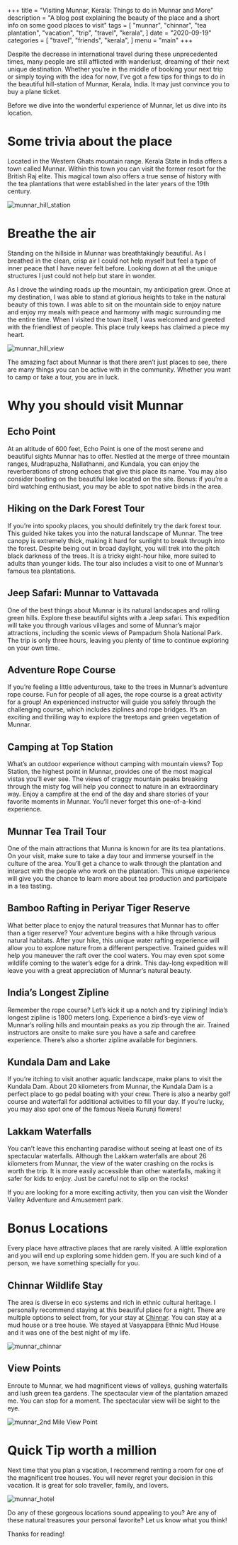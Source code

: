 +++
title = "Visiting Munnar, Kerala: Things to do in Munnar and More"
description = "A blog  post explaining the beauty of the place and a short info on some good places to visit"
tags = [
    "munnar",
    "chinnar",
    "tea plantation",
    "vacation",
    "trip",
    "travel",
    "kerala",
]
date = "2020-09-19"
categories = [
    "travel",
    "friends",
    "kerala",
]
menu = "main"
+++

Despite the decrease in international travel during these unprecedented times, many people are still afflicted with wanderlust, dreaming of their next unique destination. Whether you’re in the middle of booking your next trip or simply toying with the idea for now, I’ve got a few tips for things to do in the beautiful hill-station of Munnar, Kerala, India. It may just convince you to buy a plane ticket.

Before we dive into the wonderful experience of Munnar, let us dive into its location.

# Some trivia about the place
Located in the Western Ghats mountain range. Kerala State in India offers a town called Munnar. Within this town you can visit the former resort for the British Raj elite. This magical town also offers a true sense of history with the tea plantations that were established in the later years of the 19th century.

![munnar_hill_station](https://instagram.fcok7-1.fna.fbcdn.net/v/t51.2885-15/e35/99087793_897378187404690_7142110321662158947_n.jpg?_nc_ht=instagram.fcok7-1.fna.fbcdn.net&_nc_cat=106&_nc_ohc=0o_e7g5NDdsAX-lTpel&_nc_tp=18&oh=dc8c79bd78a968346ef2789e0ba634b8&oe=5F9083D6 "Munnar")

# Breathe the air
Standing on the hillside in Munnar was breathtakingly beautiful. As I breathed in the clean, crisp air I could not help myself but feel a type of inner peace that I have never felt before. Looking down at all the unique structures I just could not help but stare in wonder.

As I drove the winding roads up the mountain, my anticipation grew. Once at my destination, I was able to stand at glorious heights to take in the natural beauty of this town. I was able to sit on the mountain side to enjoy nature and enjoy my meals with peace and harmony with magic surrounding me the entire time. When I visited the town itself, I was welcomed and greeted with the friendliest of people. This place truly keeps has claimed a piece my heart.

![munnar_hill_view](https://lh3.googleusercontent.com/fife/ABSRlIqtzQBaHEC_6pTRTLIjzoMp3ebzLFauGj4y_V8SqtbpQWoNRTzXvBQ0-InpgldsS7Iml46xzmUNLpoZGH9rBtlXrsAZdIyP0NjGP8pRRSHajsV-zgxudxKCl2gJp3ww2XEOKONc6TVfCGRhr62b62PT3pmidGq6a4KR1aloEQDSukb9L2V7t9aryF14QDxbJZPwLofPD5sCihnfG5Emj7lss7nX2obgYE2tV1kriGPP_PF5ETDr_pedNv7_tRcHZyjxdaX-4WOZMm6TVE80ovF72oMw2UEeMMA79ge3ApFtNn__Td_dawA9PcS3rQ1rbKK6Rsz3O6vRI1r3Cp8UDZgW6OSPWmkjgCGelv1F82JGQhPEAM-z-dTjWgEUs4CRwEXZtj36ZThaNC2WTwK7FdUvoSrcBA7nHuhdXGzdCtkdRkGjDMhGr2UH3zqO66oHlePTHzYC4RFlbDMM9QG_nh2z_Ks6wsVjpka_vhSWI_B840o27S59PmnHcgjGT59JLdQmjzRoyb7XdizDuF2nIGZ6zdtReKbVE3oa5eQFDa4TfXPPoggnoQfZEsWjcYiXKq-dkTDqyobzLszXJEmxmy5q0ZCEK2NFTdqtCN324YUjh6pGd7kxyQ9ad-65TW39aUI2t_9mFcUfPi87rlZWalJiSU7r_WQexk3XnGSlVh6O_7GQzqoVk8ceW0sTfF3zX_hLIpB1o5gCEej00ebi7N-nn4mrfrRIj_qL1g=s934-w934-h259-no?authuser=0 "Hill View")

The amazing fact about Munnar is that there aren’t just places to see, there are many things you can be active with in the community. Whether you want to camp or take a tour, you are in luck.

# Why you should visit Munnar
## Echo Point

At an altitude of 600 feet, Echo Point is one of the most serene and beautiful sights Munnar has to offer. Nestled at the merge of three mountain ranges, Mudrapuzha, Nallathanni, and Kundala,  you can enjoy the reverberations of strong echoes that give this place its name. You may also consider boating on the beautiful lake located on the site. Bonus: if you’re a bird watching enthusiast, you may be able to spot native birds in the area.

## Hiking on the Dark Forest Tour

If you’re into spooky places, you should definitely try the dark forest tour. This guided hike takes you into the natural landscape of Munnar. The tree canopy is extremely thick, making it hard for sunlight to break through into the forest. Despite being out in broad daylight, you will trek into the pitch black darkness of the trees. It is a tricky eight-hour hike, more suited to adults than younger kids. The tour also includes a visit to one of Munnar’s famous tea plantations.

## Jeep Safari: Munnar to Vattavada

One of the best things about Munnar is its natural landscapes and rolling green hills. Explore these beautiful sights with a Jeep safari. This expedition will take you through various villages and some of Munnar’s major attractions, including the scenic views of Pampadum Shola National Park. The trip is only three hours, leaving you plenty of time to continue exploring on your own time.

## Adventure Rope Course

If you’re feeling a little adventurous, take to the trees in Munnar’s adventure rope course. Fun for people of all ages, the rope course is a great activity for a group! An experienced instructor will guide you safely through the challenging course, which includes ziplines and rope bridges. It’s an exciting and thrilling way to explore the treetops and green vegetation of Munnar.

## Camping at Top Station

What’s an outdoor experience without camping with mountain views? Top Station, the highest point in Munnar,  provides one of the most magical vistas you’ll ever see. The views of craggy mountain peaks breaking through the misty fog will help you connect to nature in an extraordinary way. Enjoy a campfire at the end of the day and share stories of your favorite moments in Munnar. You’ll never forget this one-of-a-kind experience.

## Munnar Tea Trail Tour

One of the main attractions that Munna is known for are its tea plantations. On your visit, make sure to take a day tour and immerse yourself in the culture of the area. You’ll get a chance to walk through the plantation and interact with the people who work on the plantation. This unique experience will give you the chance to learn more about tea production and participate in a tea tasting.

## Bamboo Rafting in Periyar Tiger Reserve  

What better place to enjoy the natural treasures that Munnar has to offer than a tiger reserve? Your adventure begins with a hike through various natural habitats. After your hike, this unique water rafting experience will allow you to explore nature from a different perspective. Trained guides will help you maneuver the raft over the cool waters. You may even spot some wildlife coming to the water’s edge for a drink. This day-long expedition will leave you with a great appreciation of Munnar’s natural beauty.

## India’s Longest Zipline

Remember the rope course? Let’s kick it up a notch and try ziplining! India’s longest zipline is 1800 meters long. Experience a bird’s-eye view of Munnar’s rolling hills and mountain peaks as you zip through the air. Trained instructors are onsite to make sure you have a safe and carefree experience. There’s also a shorter zipline available for beginners.

## Kundala Dam and Lake

If you’re itching to visit another aquatic landscape, make plans to visit the Kundala Dam. About 20 kilometers from Munnar, the Kundala Dam is a perfect place to go pedal boating with your crew. There is also a nearby golf course and waterfall for additional activities to fill your day. If you’re lucky, you may also spot one of the famous Neela Kurunji flowers!

## Lakkam Waterfalls

You can’t leave this enchanting paradise without seeing at least one of its spectacular waterfalls. Although the Lakkam waterfalls are about 26 kilometers from Munnar, the view of the water crashing on the rocks is worth the trip. It is more easily accessible than other waterfalls, making it safer for kids to enjoy. Just be careful not to slip on the rocks!

If you are looking for a more exciting activity, then you can visit the Wonder Valley Adventure and Amusement park.


# Bonus Locations
Every place have attractive places that are rarely visited. A little exploration and you will end up
exploring some hidden gem. If you are such kind of a person, we have something specially for you.

## Chinnar  Wildlife Stay
The area is diverse in eco systems and rich in ethnic cultural heritage. I personally recommend staying at this beautiful place for a night. There are multiple options to select from, for your stay at [Chinnar](https://chinnar.org/). You can stay at a mud house or a tree house. We stayed at Vasyappara Ethnic Mud House and it was one of the best night of my life.

![munnar_chinnar](https://lh3.googleusercontent.com/rxGAMwymyKKk6DyZZXskhWvZ76xWu5g6oIJeLoRqNyN8eBk68NZT8pf1uVbHkRa2mM5SEePr54gDGWWjKUNcQAQS7Slqi-b_EkjR-oFN8rR_9ch4_d7uIu5MY5MqNwfbHXeoAtJkw70=w672-h504-no "Chinnar")

## View Points
Enroute to Munnar, we had magnificent views of valleys, gushing waterfalls and lush green tea gardens. The spectacular view of the plantation amazed me. You can stop for a moment. The spectacular view will be sight to the eye.

![munnar_2nd Mile View Point](https://lh3.googleusercontent.com/epCTIz1KoS9U6uIW1FBiCLluwxP38k_Iy0cOefHyIBwrzzsGbcOUVHuDUUvvO5xyeEVbrgoYyDZjzlTMEnp3iVLkbfdUmKDJETbc0nH5rLkwB0wJNIC24PeHe3vynou4Osib0NnkDFa0DVp0YOOcAPzVdtGeZLbubkW_RUKba_ZUJ7e2IpLPPK2VH0j-OatA_JDomkfrn_s2XXSjlzgXI1Iut-maDCjT96NS1j5ufCgphj6syg4qXniHQS-Rx4RNdVZnyJitgXWj7Ul32EvSMjDICnkI3LTpAQkmYqP-pDklwzDcXpEguXw_yjzOP-vRw1NXhh1Ls8cIv0CX3lmenH4GCDPPk57TaX8VUv9vPRJp_vljvNS42eb8M4UETy76xDXcUm0ANhjUIhyn5x4X_QurGIUkgL4kxJr5e4M6Q7nQH-6o3NlpiD1Ug49YWEPMXYs8DnfFBn6NXU08QETSL5wMflLJC8kAOWhA5Bit8jVw7DyeLtrSseOzU_h-Rp8pkFPE1ORScWUovXRsEcFlPcWQsSRWQBdQtwQA32gi-tjxKdwDalf3U8Ku10nx3V5WyPbEOceVGJhZ-S2yvFoqQn-CIY4Jw030DpqazXaP3FJwk5POdb5Zf6r_XnFhOY5pNoP-lUuvaMPfmqzjGIcNB3z_X3Vy_XPzVnohrxv-hnTR6HyPjWMmxYryXVD6Ew=w840-h630-no?authuser=0 "Echo Point")

# Quick Tip worth a million
Next time that you plan a vacation, I recommend renting a room for one of the magnificent tree houses. You will never regret your decision in this vacation. It is great for solo traveller, family, and lovers.

![munnar_hotel](https://lh3.googleusercontent.com/fife/ABSRlIr64B7vy6QT226xER8SC9Qe92fPg3i_aWRATwjKIW7OhVDC1hYm-CdHU2Go5WhaZ-BrBDYhdou-6ZUZbN3enskOm0j-eMnObw6Jd8rE1C5eCoEifqYOB27KrqIEwI0ZPLKQSKXz5GERJYh3n8BYyG3rDy2IS1WBN8tg2fBspeM6CBIcitwLPoewtdhgUythX5R5wmTdpARoUCCczQhyNasSO5oK1e4tQZVvSV-RAvZ13xGZ9y34LUqXHEuABBVwuzQbfWpW6AKSqTeeLoFzNZBUFbmJYHKcqixXaWFm_YNX-czDtIyKqX4mu99sBzj5YUSUh0fLvQo3xo07oJnfmq5FTfRNG4MP24teo2APasDMzESPJ7P7v97wze-7I1qkZnKGM9vnNxvrMuqF600nQqPlo3hAf4TbnhwyO-6I2eU9fKt8PJ5AMUBRLIkg0ND04fQHRNvH41pc6J4OfBH6YJ9b7xN4rVH-ki_XnMrtJiz-K1jK2hYFEjIPSXvrmNAU2nFC29M7-pdFWF4Z-Bu8NgTs87J_RwGils-GoLUPkrjgznlXeDvoBDTAPhDpvA6T4Am2ddcvFO7KllTTwVM6EGgXYk2xe4qv51RqrOtwzgV2j_G_tyo9CFFoehLYSFSvXz_QiA9j78NHMEfoFK2M8ML_GjWZGiYeHSji5TTXYxsdLtwh6jQw7JjqBs1t5ZUsLfDtMnxRrZaewPaENtKrRgWpfwenfnxFpxRyDQ=s630-w473-h630-no?authuser=0 "Hotel")

Do any of these gorgeous locations sound appealing to you? Are any of these natural treasures your personal favorite? Let us know what you think!

Thanks for reading!
